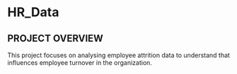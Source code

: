# HR_Data

## PROJECT OVERVIEW
This project focuses on analysing employee attrition data to understand that influences employee turnover in the organization.
